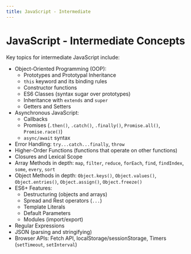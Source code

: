 ```yaml
---
title: JavaScript - Intermediate
---
```


# JavaScript - Intermediate Concepts

Key topics for intermediate JavaScript include:

- Object-Oriented Programming (OOP):
    - Prototypes and Prototypal Inheritance
    - `this` keyword and its binding rules
    - Constructor functions
    - ES6 Classes (syntax sugar over prototypes)
    - Inheritance with `extends` and `super`
    - Getters and Setters
- Asynchronous JavaScript:
    - Callbacks
    - Promises (`.then()`, `.catch()`, `.finally()`, `Promise.all()`, `Promise.race()`)
    - `async/await` syntax
- Error Handling: `try...catch...finally`, `throw`
- Higher-Order Functions (functions that operate on other functions)
- Closures and Lexical Scope
- Array Methods in depth: `map`, `filter`, `reduce`, `forEach`, `find`, `findIndex`, `some`, `every`, `sort`
- Object Methods in depth: `Object.keys()`, `Object.values()`, `Object.entries()`, `Object.assign()`, `Object.freeze()`
- ES6+ Features:
    - Destructuring (objects and arrays)
    - Spread and Rest operators (`...`)
    - Template Literals
    - Default Parameters
    - Modules (import/export)
- Regular Expressions
- JSON (parsing and stringifying)
- Browser APIs: Fetch API, localStorage/sessionStorage, Timers (`setTimeout`, `setInterval`)
